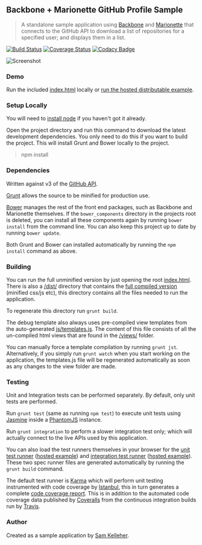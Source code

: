 ## Backbone + Marionette GitHub Profile Sample
>A standalone sample application using [Backbone](http://backbonejs.org/) and [Marionette](http://marionettejs.com/) that connects to the GitHub API to download a list of repositories for a specified user; and displays them in a list.

[![Build Status](https://travis-ci.org/samkelleher/BackboneGithubSampleApplication.svg?branch=gh-pages)](https://travis-ci.org/samkelleher/BackboneGithubSampleApplication)
[![Coverage Status](https://coveralls.io/repos/samkelleher/BackboneGithubSampleApplication/badge.svg?branch=gh-pages)](https://coveralls.io/r/samkelleher/BackboneGithubSampleApplication?branch=gh-pages)
[![Codacy Badge](https://www.codacy.com/project/badge/3284cecf47a3441fb408173ad1f0fbd9)](https://www.codacy.com/app/sk/BackboneGithubSampleApplication)

![Screenshot](/../screenshots/screenshot.PNG?raw=true "Backbone + Marionette GitHub Profile Sample")

### Demo

Run the included [index.html](index.html) locally or [run the hosted distributable example](https://samkelleher.github.io/BackboneGithubSampleApplication/dist/index.html).

### Setup Locally

You will need to [install node](http://nodejs.org/download/) if you haven't got it already.

Open the project directory and run this command to download the latest development dependencies. You only need to do this if you want to build the project. This will install Grunt and Bower locally to the project.

> npm install

### Dependencies

Written against v3 of the [GitHub API](https://developer.github.com/v3/).

[Grunt](http://gruntjs.com/) allows the source to be minified for production use.

[Bower](http://bower.io/) manages the rest of the front end packages, such as Backbone and Marionette themselves. If the `bower_components` directory in the projects root is deleted, you can install all these components again by running `bower install` from the command line. You can also keep this project up to date by running `bower update`.

Both Grunt and Bower can installed automatically by running the `npm install` command as above.

### Building

You can run the full unminified version by just opening the root [index.html](index.html). There is also a [/dist/](dist) directory that contains the [full compiled version](dist/index.html) (minified css/js etc), this directory contains all the files needed to run the application.

To regenerate this directory run `grunt build`.

The debug template also always uses pre-compiled view templates from the auto-generated [js/templates.js](js/templates.js). The content of this file consists of all the un-compiled html views that are found in the [/views/](views) folder.

You can manually force a template compilation by running `grunt jst`. Alternatively, if you simply run `grunt watch` when you start working on the application, the templates.js file will be regenerated automatically as soon as any changes to the view folder are made.

### Testing
Unit and Integration tests can be performed separately. By default, only unit tests are performed.

Run `grunt test` (same as running `npm test`) to execute unit tests using [Jasmine](https://github.com/jasmine/jasmine) inside a [PhantomJS](http://phantomjs.org/) instance.

Run `grunt integration` to perform a slower integration test only; which will actually connect to the live APIs used by this application.

You can also load the test runners themselves in your browser for the [unit test runner](tests/UnitSpecRunner.html) ([hosted example](https://samkelleher.github.io/BackboneGithubSampleApplication/tests/UnitSpecRunner.html)) and [integration test runner](test/IntegrationSpecRunner.html) ([hosted example](https://samkelleher.github.io/BackboneGithubSampleApplication/tests/IntegrationSpecRunner.html)). These two spec runner files are generated automatically by running the `grunt build` command.

The default test runner is [Karma](http://karma-runner.github.io) which will perform unit testing instrumented with code coverage by [Istanbul](https://github.com/gotwarlost/istanbul), this in turn generates a complete [code coverage report](https://samkelleher.github.io/BackboneGithubSampleApplication/tests/coverage/report-html/js/index.html). This is in addition to the automated code coverage data published by [Coveralls](https://coveralls.io/r/samkelleher/BackboneGithubSampleApplication?branch=gh-pages) from the continuous integration builds run by [Travis](https://travis-ci.org/samkelleher/BackboneGithubSampleApplication).

### Author

Created as a sample application by [Sam Kelleher](https://samkelleher.com/).
